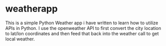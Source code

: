 # weatherapp
This is a simple Python Weather app i have written to learn how to utilize APIs in Python. 
I use the openweather API to first convert the city location to lat/lon coordinates and then feed that back into the weather call to get local weather. 
